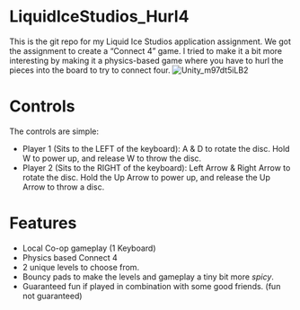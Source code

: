 # LiquidIceStudios_Hurl4
This is the git repo for my Liquid Ice Studios application assignment. We got the assignment to create a “Connect 4” game. I tried to make it a bit more interesting by making it a physics-based game where you have to hurl the pieces into the board to try to connect four.
![Unity_m97dt5iLB2](https://github.com/JaydeeAlkema/LiquidIceStudios_Hurl4/assets/61546071/bfad5469-048c-460e-8956-3cf967739038)

# Controls
The controls are simple:
- Player 1 (Sits to the LEFT of the keyboard): A & D to rotate the disc. Hold W to power up, and release W to throw the disc.
- Player 2 (Sits to the RIGHT of the keyboard): Left Arrow & Right Arrow to rotate the disc. Hold the Up Arrow to power up, and release the Up Arrow to throw a disc.

# Features
- Local Co-op gameplay (1 Keyboard)
- Physics based Connect 4
- 2 unique levels to choose from.
- Bouncy pads to make the levels and gameplay a tiny bit more *spicy*.
- Guaranteed fun if played in combination with some good friends. (fun not guaranteed)
